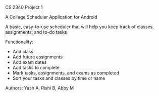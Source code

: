 CS 2340 Project 1

A College Scheduler Application for Android

A basic, easy-to-use scheduler that will help you keep track of classes, assignments, and to-do tasks

Functionality:
- Add class
- Add future assignments
- Add exam dates
- Add tasks to complete
- Mark tasks, assignments, and exams as completed
- Sort your tasks and classes by time or name

Authors: Yash A, Rishi B, Abby M
